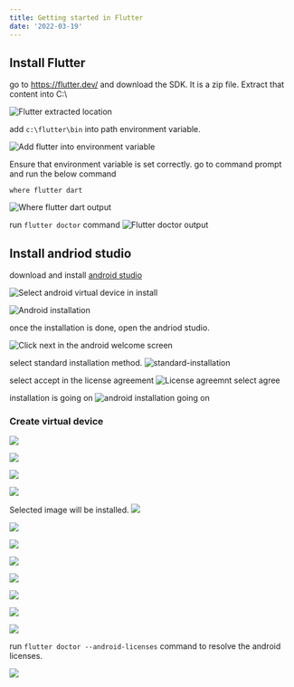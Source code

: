 ```yaml
---
title: Getting started in Flutter
date: '2022-03-19'
---
```


## Install Flutter

go to https://flutter.dev/ and download the SDK. It is a zip file.
Extract that content into C:\

![Flutter extracted location](flutterExtractedLocation.png)

add `c:\flutter\bin` into path environment variable.

![Add flutter into environment variable](add-into-env-variable.png)

Ensure that environment variable is set correctly.
go to command prompt and run the below command

```
where flutter dart
```
![Where flutter dart output](where-flutter-dart-output.png)

run `flutter doctor` command
![Flutter doctor output](flutter-doctor-output.png)

## Install andriod studio

download and install [android studio](https://developer.android.com/studio)

![Select android virtual device in install](andriod-install-select-virtual-dev.png)

![Android installation](andriod-installation.png)

once the installation is done, open the andriod studio.

![Click next in the android welcome screen](click-next-in-android-welcome.png)

select standard installation method.
![standard-installation](standard-installation.png)

select accept in the license agreement
![License agreemnt select agree](select-agree.png)

installation is going on
![android installation going on](installation-is-going.png)

### Create virtual device

![](open-create-virtual-device.png)

![](click-create-device.png)

![](select-phone.png)

![](select-image-and-download.png)

Selected image will be installed.
![](selected-image-installing.png)

![](after-image-installed-click-next.png)

![](select-device-and-run.png)

![](android-emu-running.png)

![](run-flutter-doctor-after-emu-installed.png)

![](sdk-manager-icon.png)

![](sdk-command-line-install.png)

![](flutter-doctor-after-command-line-installed.png)

run `flutter doctor --android-licenses` command to resolve the android licenses.

![](flutter-doctor-after-full.png)